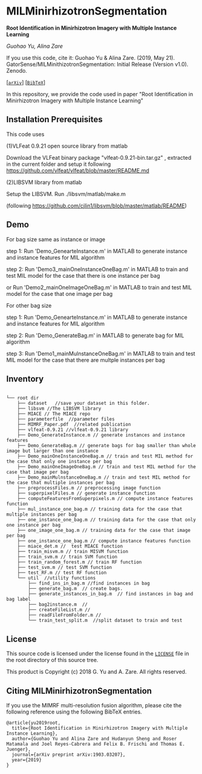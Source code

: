 # MILMinirhizotronSegmentation

**Root Identification in Minirhizotron Imagery with Multiple Instance Learning**

_Guohao Yu, Alina Zare_

If you use this code, cite it: Guohao Yu & Alina Zare. (2019, May 21). GatorSense/MILMinithizotronSegmentation: Initial Release (Version v1.0). Zenodo.

[[`arXiv`](https://arxiv.org/pdf/1903.03207.pdf)] [[`BibTeX`](#CitingMILMS)]

In this repository, we provide the code used in paper "Root Identification in Minirhizotron Imagery with Multiple Instance Learning"

## Installation Prerequisites

This code uses

(1)VLFeat 0.9.21 open source library from matlab

Download the VLFeat binary package "vlfeat-0.9.21-bin.tar.gz" , extracted in the current folder and setup it following  https://github.com/vlfeat/vlfeat/blob/master/README.md

(2)LIBSVM library from matlab

Setup the LIBSVM. Run ./libsvm/matlab/make.m 

(following https://github.com/cjlin1/libsvm/blob/master/matlab/README)

## Demo
For bag size same as instance or image

step 1:
Run 'Demo_GenearteInstance.m' in MATLAB to generate instance and instance features for MIL algorithm

step 2:
Run 'Demo3_mainOneInstanceOneBag.m' in MATLAB to train and test MIL model for the case that there is one instance per bag

or Run 'Demo2_mainOneImageOneBag.m' in MATLAB to train and test MIL model for the case that one image per bag

For other bag size

step 1:
Run 'Demo_GenearteInstance.m' in MATLAB to generate instance and instance features for MIL algorithm

step 2:
Run 'Demo_GenerateBag.m' in MATLAB to generate bag for MIL algorithm

step 3:
Run 'Demo1_mainMulnstanceOneBag.m' in MATLAB to train and test MIL model for the case that there are multple instances per bag

## Inventory
```

└── root dir
    ├── dataset   //save your dataset in this folder.
    ├── libsvm //The LIBSVM library
    ├── MIACE // The MIACE repo
    ├── parameterfile  //parameter files
    ├── MIMRF_Paper.pdf  //related publication
    ├── vlfeat-0.9.21 //vlfeat-0.9.21 library
    ├── Demo_GenerateInstance.m // generate instances and instance features
    ├── Demo_GenerateBag.m // generate bags for bag smaller than whole image but larger than one instance
    ├── Demo_mainOneInstanceOneBag.m // train and test MIL method for the case that only one instance per bag
    ├── Demo_mainOneImageOneBag.m // train and test MIL method for the case that image per bag
    ├── Demo_mainMulnstanceOneBag.m // train and test MIL method for the case that multiple instances per bag
    ├── preprocessFiles.m // preprocessing image function
    ├── superpixelFiles.m // generate instance function
    ├── computeFeaturesFromSuperpixels.m // compute instance features function
    ├── mul_instance_one_bag.m // training data for the case that multiple instances per bag
    ├── one_instance_one_bag.m // training data for the case that only one instance per bag
    ├── one_image_one_bag.m // training data for the case that image per bag
    ├── one_instance_one_bag.m // compute instance features function
    ├── miace_det.m //  test MIACE function
    ├── train_misvm.m // train MISVM function
    ├── train_svm.m // train SVM function
    ├── train_random_forest.m // train RF function
    ├── test_svm.m // test SVM function
    ├── test_RF.m // test RF function
    └── util  //utility functions   
        ├── find_ins_in_bag.m //find instances in bag
        ├── generate_bag.m  // create bags.
        ├── generate_instances_in_bag.m  // find instances in bag and bag label
        ├── bag2instance.m  //
        ├── createFileList.m //
        ├── readFileFromFolder.m //
        └── train_test_split.m  //split dataset to train and test

```
## License

This source code is licensed under the license found in the [`LICENSE`](LICENSE) file in the root directory of this source tree.

This product is Copyright (c) 2018 G. Yu and A. Zare. All rights reserved.

## <a name="CitingMILMS"></a>Citing MILMinirhizotronSegmentation

If you use the MIMRF multi-resolution fusion algorithm, please cite the following reference using the following BibTeX entries.
```
@article{yu2019root,
  title={Root Identification in Minirhizotron Imagery with Multiple Instance Learning},
  author={Guohao Yu and Alina Zare and Hudanyun Sheng and Roser Matamala and Joel Reyes-Cabrera and Felix B. Frischi and Thomas E. Juenger},
  journal={arXiv preprint arXiv:1903.03207},
  year={2019}
}
```
